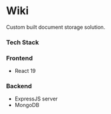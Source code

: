 <!-- # Wiki <img src="./wiki/public/logo.svg"> -->

# Wiki

Custom built document storage solution.

### Tech Stack

### Frontend
- React 19

### Backend
- ExpressJS server
- MongoDB
